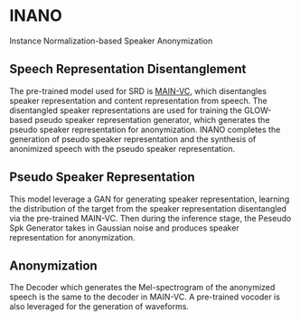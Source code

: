 # INANO
Instance Normalization-based Speaker Anonymization  

## Speech Representation Disentanglement
The pre-trained model used for SRD is [MAIN-VC](https://github.com/PecholaL/MAIN-VC), which disentangles speaker representation and content representation from speech. The disentangled speaker representations are used for training the GLOW-based pseudo speaker representation generator, which generates the pseudo speaker representation for anonymization. INANO completes the generation of pseudo speaker representation and the synthesis of anonimized speech with the pseudo speaker representation.  

## Pseudo Speaker Representation
This model leverage a GAN for generating speaker representation, learning the distribution of the target from the speaker representation disentangled via the pre-trained MAIN-VC. Then during the inference stage, the Peseudo Spk Generator takes in Gaussian noise and produces speaker representation for anonymization.

## Anonymization
The Decoder which generates the Mel-spectrogram of the anonymized speech is the same to the decoder in MAIN-VC. A pre-trained vocoder is also leveraged for the generation of waveforms.
